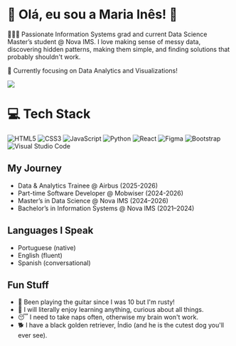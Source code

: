 # 👋 Olá, eu sou a Maria Inês! 🥔
👩🏻‍💻 Passionate Information Systems grad and current Data Science Master’s student @ Nova IMS. I love making sense of messy data, discovering hidden patterns, making them simple, and finding solutions that probably shouldn't work.<br/>

💭 Currently focusing on Data Analytics and Visualizations!<br/>

<!-- GitHub stats from https://github.com/anuraghazra/github-readme-stats -->
![](https://github-readme-stats.vercel.app/api?username=maryaynes&theme=catppuccin_latte&hide_border=false&include_all_commits=true&count_private=true)<br/>

# 💻 Tech Stack
<!-- Badges from https://github.com/Ileriayo/markdown-badges -->
![HTML5](https://img.shields.io/badge/html5-%23E34F26.svg?style=for-the-badge&logo=html5&logoColor=white)
![CSS3](https://img.shields.io/badge/css3-%231572B6.svg?style=for-the-badge&logo=css3&logoColor=white)
![JavaScript](https://img.shields.io/badge/javascript-%23323330.svg?style=for-the-badge&logo=javascript&logoColor=%23F7DF1E)
![Python](https://img.shields.io/badge/python-3670A0?style=for-the-badge&logo=python&logoColor=ffdd54)
![React](https://img.shields.io/badge/react-%2320232a.svg?style=for-the-badge&logo=react&logoColor=%2361DAFB)
![Figma](https://img.shields.io/badge/figma-%23F24E1E.svg?style=for-the-badge&logo=figma&logoColor=white)
![Bootstrap](https://img.shields.io/badge/bootstrap-%23563D7C.svg?style=for-the-badge&logo=bootstrap&logoColor=white)
![Visual Studio Code](https://img.shields.io/badge/VisualStudioCode-0078d7.svg?style=for-the-badge&logo=visual-studio-code&logoColor=white)

## My Journey
  - Data & Analytics Trainee @ Airbus (2025-2026)
  - Part-time Software Developer @ Mobwiser (2024-2026)
  - Master’s in Data Science @ Nova IMS (2024–2026)  
  - Bachelor’s in Information Systems @ Nova IMS (2021–2024)  

## Languages I Speak
- Portuguese (native)
- English (fluent)
- Spanish (conversational)

## Fun Stuff
- 🎸 Been playing the guitar since I was 10 but I'm rusty!
- 👀 I will literally enjoy learning anything, curious about all things.
- 😴 I need to take naps often, otherwise my brain won't work.
- 🐕 I have a black golden retriever, Índio (and he is the cutest dog you'll ever see).


